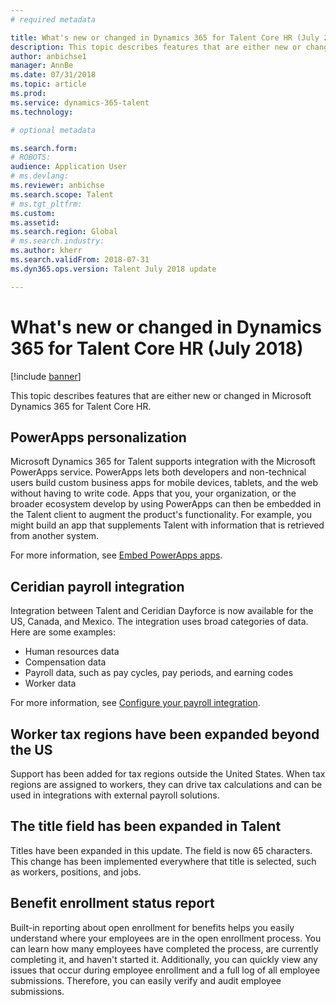 ```yaml
---
# required metadata

title: What's new or changed in Dynamics 365 for Talent Core HR (July 2018)
description: This topic describes features that are either new or changed in Microsoft Dynamics 365 for Talent Core HR.
author: anbichse1
manager: AnnBe
ms.date: 07/31/2018
ms.topic: article
ms.prod: 
ms.service: dynamics-365-talent
ms.technology: 

# optional metadata

ms.search.form: 
# ROBOTS: 
audience: Application User
# ms.devlang: 
ms.reviewer: anbichse
ms.search.scope: Talent
# ms.tgt_pltfrm: 
ms.custom: 
ms.assetid: 
ms.search.region: Global
# ms.search.industry: 
ms.author: kherr
ms.search.validFrom: 2018-07-31
ms.dyn365.ops.version: Talent July 2018 update

---
```


# What's new or changed in Dynamics 365 for Talent Core HR (July 2018)

[!include [banner](includes/banner.md)]

This topic describes features that are either new or changed in Microsoft Dynamics 365 for Talent Core HR.

## PowerApps personalization

Microsoft Dynamics 365 for Talent supports integration with the Microsoft PowerApps service. PowerApps lets both developers and non-technical users build custom business apps for mobile devices, tablets, and the web without having to write code. Apps that you, your organization, or the broader ecosystem develop by using PowerApps can then be embedded in the Talent client to augment the product's functionality. For example, you might build an app that supplements Talent with information that is retrieved from another system.

For more information, see [Embed PowerApps apps](../fin-and-ops/get-started/embed-power-apps.md).

## Ceridian payroll integration

Integration between Talent and Ceridian Dayforce is now available for the US, Canada, and Mexico. The integration uses broad categories of data. Here are some examples:

- Human resources data
- Compensation data
- Payroll data, such as pay cycles, pay periods, and earning codes
- Worker data

For more information, see [Configure your payroll integration](configure-payroll-integration.md).

## Worker tax regions have been expanded beyond the US

Support has been added for tax regions outside the United States. When tax regions are assigned to workers, they can drive tax calculations and can be used in integrations with external payroll solutions.

## The title field has been expanded in Talent

Titles have been expanded in this update. The field is now 65 characters. This change has been implemented everywhere that title is selected, such as workers, positions, and jobs.

## Benefit enrollment status report

Built-in reporting about open enrollment for benefits helps you easily understand where your employees are in the open enrollment process. You can learn how many employees have completed the process, are currently completing it, and haven't started it. Additionally, you can quickly view any issues that occur during employee enrollment and a full log of all employee submissions. Therefore, you can easily verify and audit employee submissions.
